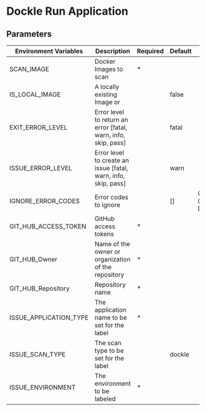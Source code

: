 # Dockle Run Application

## Parameters

| Environment Variables  | Description                                                    | Required | Default | Example                 |
| ---------------------- | -------------------------------------------------------------- | -------- | ------- | ----------------------- |
| SCAN_IMAGE             | Docker Images to scan                                          | \*       |         |                         |
| IS_LOCAL_IMAGE         | A locally existing Image or                                    |          | false   |                         |
| EXIT_ERROR_LEVEL       | Error level to return an error [fatal, warn, info, skip, pass] |          | fatal   |                         |
| ISSUE_ERROR_LEVEL      | Error level to create an issue [fatal, warn, info, skip, pass] |          | warn    |                         |
| IGNORE_ERROR_CODES     | Error codes to ignore                                          |          | []      | CIS-DI-0000:DKL-DI-0000 |
| GIT_HUB_ACCESS_TOKEN   | GitHub access tokens                                           | \*       |         |                         |
| GIT_HUB_Owner          | Name of the owner or organization of the repository            | \*       |         |                         |
| GIT_HUB_Repository     | Repository name                                                | \*       |         |                         |
| ISSUE_APPLICATION_TYPE | The application name to be set for the label                   | \*       |         |                         |
| ISSUE_SCAN_TYPE        | The scan type to be set for the label                          |          | dockle  |                         |
| ISSUE_ENVIRONMENT      | The environment to be labeled                                  | \*       |         |                         |
